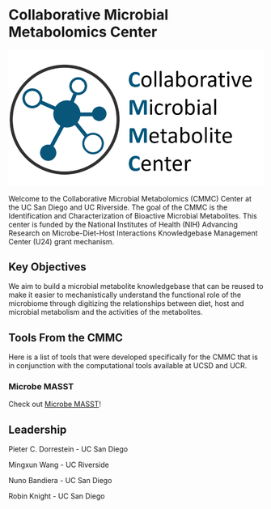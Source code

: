 # Collaborative Microbial Metabolomics Center

![](img/logo.png)

Welcome to the Collaborative Microbial Metabolomics (CMMC) Center at the UC San Diego and UC Riverside. The goal of the CMMC is the Identification and Characterization of Bioactive Microbial Metabolites. This center is funded by the National Institutes of Health (NIH) Advancing Research on Microbe-Diet-Host Interactions Knowledgebase Management Center (U24) grant mechanism. 

## Key Objectives

We aim to build a microbial metabolite knowledgebase that can be reused to make it easier to mechanistically understand the functional role of the microbiome through digitizing the relationships between diet, host and microbial metabolism and the activities of the metabolites. 

## Tools From the CMMC

Here is a list of tools that were developed specifically for the CMMC that is in conjunction with the computational tools available at UCSD and UCR. 

### Microbe MASST

Check out [Microbe MASST](https://masst.ucsd.edu/microbemasst/)! 



## Leadership

Pieter C. Dorrestein - UC San Diego

Mingxun Wang - UC Riverside

Nuno Bandiera - UC San Diego

Robin Knight - UC San Diego